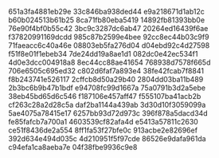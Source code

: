 651a3fa4881eb29e
33c846ba938ded44
e9a218671d1ab12c
b60b024513b61b25
8ca71fb80eba5419
14892fb81393bb0e
76e90f4bf0b55c42
3bc9c3287dc6ab47
20264ed16439f6ae
f37820991169dcdd
985c87b2599e4bee
92cc8ec44b03c9f9
71faeacc6c40a46e
08803eb5fa276d04
d04ebd92c4d27598
f51f8e01f1ebeb34
7de24dd19a8ae1d1
082dc0e42ec534f1
4d0e3dcc004918a8
8ec44cc88ae41654
768938d7578f665d
706e6505c695ed32
c802d6faf7a893e4
38fe42fcab7f8841
f8b243741e526117
2cffcb8d50a29b40
2804dd03ba11b489
2b3bc6b9b47b1bdf
e94708fc99d1667a
75a0791b3d2a5ebe
38eb45bd65d6c546
f187106e457aff47
f555107ba41acb2b
cf263c28a2d28c5a
daf2ba1144a439ab
3d30d10f3059099a
5ae4075a78415e17
6257bb93d72d973c
396f878a5dacd34d
fe85fafcb7a700a1
4603539cf82afa4d
e5413a57811c2630
ce51f8436de2a554
8ff1fa53f27bfe0c
913acbe2e82696ef
392d634e494d035c
4d210951f5f97cde
86526e9dafa961da
c94efa1ca8aeba7e
04f38fbe9936c9e8

